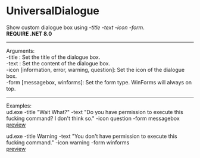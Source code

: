 # UniversalDialogue
Show custom dialogue box using *-title -text -icon -form*.\
**REQUIRE .NET 8.0**

---

Arguments:\
-title <string>: Set the title of the dialogue box.\
-text <string>: Set the content of the dialogue box.\
-icon <string> [information, error, warning, question]: Set the icon of the dialogue box.\
-form <type> [messagebox, winforms]: Set the form type. WinForms will always on top.

---

Examples:\
ud.exe -title "Wait What?" -text "Do you have permission to execute this fucking command? I don't think so." -icon question -form messagebox\
[preview](https://github.com/user-attachments/assets/3e2be59d-e2f1-4f40-9afb-d75befe88d53)

ud.exe -title Warning -text "You don't have permission to execute this fucking command." -icon warning -form winforms\
[preview](https://github.com/user-attachments/assets/96c0f288-4f79-446b-af62-3142b1156f94)
